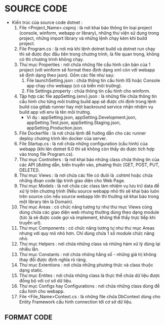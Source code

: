 # SOURCE CODE
- Kiến trúc của source code dotnet :
    1. File <Project_Name>.csproj : là nơi khai báo thông tin loại project (console, winform, webapp or library), những thư viện sử dụng trong project, những import library và những lệnh chạy kèm khi build project.
    2. File Program.cs : là nơi mà khi lệnh dotnet build và dotnet run chạy thì sẽ được đọc đầu tiên trong chương trình, là file quan trọng, không có thì chương trình không chạy.
    3. Thư mục Properties : nơi chứa những file cấu hình căn bản của 1 project (với winform sẽ format theo định dạng xml còn với webapp sẽ định dạng theo json). Gồm các file như sau:
        1. File launchSetting.json : chứa thông tin cấu hình IIS hoặc Console app chạy cho webapp (có cả biến môi trường).
        2. File Settings.property : chứa thông tin cấu hình cho winform.
    4. Tập hợp các file appSetting.{env}.json : là những file chứa thông tin cấu hình cho từng môi trường build app sẽ được chỉ định trong lệnh build của gitlab runner hay một backround service nhận nhiệm vụ build app với env là tên môi trường.
        - Ví dụ : appSetting.json, appSetting.Development.json, appSetting.Test.json, appSetting.Staging.json, appSetting.Production.json.
    5. File Dockerfile : là nơi chứa lệnh để hướng dẫn cho các runner deploy chương trình lên docker của server.
    6. File Startup.cs : là nơi chứa những configuration (cấu hình) của webapp (khi lên dotnet 6.0 thì sẽ không còn thấy do được tích hợp vào trong file Program.cs).
    7. Thư mục Controllers : là nơi khai báo những class chứa thông tin của các API (đường dẫn, biến truyền vào, phương thức [GET, POST, PUT, DELETE]).
    8. Thư mục Views : là nơi chứa các file có đuôi là .cshtml hoặc chứa những đoạn code lập trình giao diện cho Web Page.
    9. Thư mục Models : là nơi chứa các class làm nhiệm vụ lưu trữ data để xử lý trên chương trình (Nếu source webapp nhỏ thì sẽ khai báo luôn trên source còn nếu source webapp lớn thì thường sẽ khai báo trong một library tên là Domain).
    10. Thư mục Areas : có chức năng tương tự như thư mục Views cũng dùng chứa các giao diện web nhưng thường dùng theo dạng module (tức là sẽ được code gọi và implement, không thể thấy trực tiếp khi truyền url).
    11. Thư mục Components : có chức năng tương tự như thư mục Areas nhưng với quy mô nhỏ hơn. Chỉ dùng chứa 1 số module chức năng nhỏ.
    12. Thư mục Helpers : nơi chứa những class và những hàm xử lý dùng lại nhiều lần.
    13. Thư mục Constants : nơi chứa những hằng số - những giá trị không thay đổi được định nghĩa rỏ ràng.
    14. Thư mục Extentions : nơi chứa những phương thức và class thuộc dạng static.
    15. Thư mục Entites : nơi chứa những class là thực thể chứa dữ liệu được đồng bộ với cơ sở dữ liệu.
    16. Thư mục Configs hay Configurations : nơi chứa những class dùng để cấu hình cho webapp.
    16. File <File_Name>Context.cs : là những file chứa DbContext dùng cho Entity Framework cấu hình connection tới cơ sở dữ liệu.

## FORMAT CODE